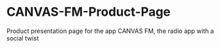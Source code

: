 # CANVAS-FM-Product-Page
Product presentation page for the app CANVAS FM, the radio app with a social twist
